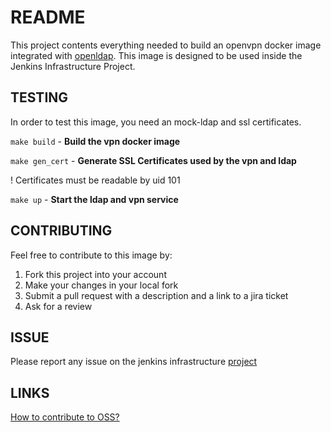 # README

This project contents everything needed to build an openvpn docker image integrated with [openldap](https://github.com/jenkins-infra/ldap).
This image is designed to be used inside the Jenkins Infrastructure Project.

## TESTING
In order to test this image, you need an mock-ldap and ssl certificates.

`make build` - **Build the vpn docker image** 

`make gen_cert` - **Generate SSL Certificates used by the vpn and ldap**

! Certificates must be readable by uid 101

`make up` - **Start the ldap and vpn service**

## CONTRIBUTING
Feel free to contribute to this image by:

1. Fork this project into your account
2. Make your changes in your local fork
3. Submit a pull request with a description and a link to a jira ticket 
4. Ask for a review

## ISSUE
Please report any issue on the jenkins infrastructure [project](https://issues.jenkins-ci.org/secure/Dashboard.jspa)

## LINKS
[How to contribute to OSS?](https://opensource.guide/how-to-contribute/)
